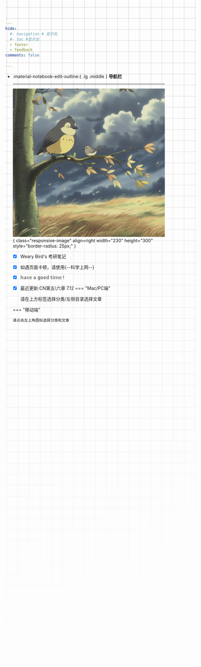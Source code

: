 ```yaml
---
hide:
  #- navigation # 显示右
  #- toc #显示左
  - footer
  - feedback
comments: false
                                   
---
```

<div class="grid cards" markdown>

-   :material-notebook-edit-outline:{ .lg .middle } __导航栏__

    ---
    ![image](./Weary%20Bird.png){ class="responsive-image" align=right width="230" height="300" style="border-radius: 25px;" }

    
    - [x] Weary Bird's 考研笔记
    - [x] 如遇页面卡顿，请使用{--科学上网--}
    - [x] 𝕙𝕒𝕧𝕖 𝕒 𝕘𝕠𝕠𝕕 𝕥𝕚𝕞𝕖 ! 
    - [x] 最近更新:CN第五\六章 7.12
    === "Mac/PC端"

        请在上方标签选择分类/左侧目录选择文章

    === "移动端"

        请点击左上角图标选择分类和文章
    

</div>
<style>
    @media only screen and (max-width: 768px) {
        .responsive-image {
            display: none;
        }
    }
</style>

<!-- 如遇到网页卡顿的情况，请使用<strong><a href="https://www.yuque.com/wcowin/mkdocs-wcowin?# 《Mkdocs-Wcowin中文教程》" target="_blank">Mkdocs-Wcowin中文教程(语雀)</a></strong> -->

<style>
.md-grid {
  max-width: 1220px;
}
</style>





[^Knowing-that-loving-you-has-no-ending]:人生长恨水长东
[^see-how-much-I-love-you]:All-problems-in-computer-science-can-be-solved-by-another-level-of-indirection



<!-- <script src="//code.tidio.co/6jmawe9m5wy4ahvlhub2riyrnujz7xxi.js" async></script> -->


<style>
body {
  position: relative; /* 确保 body 元素的 position 属性为非静态值 */
}

body::before {
  --size: 35px; /* 调整网格单元大小 */
  --line: color-mix(in hsl, canvasText, transparent 80%); /* 调整线条透明度 */
  content: '';
  height: 100vh;
  width: 100%;
  position: absolute; /* 修改为 absolute 以使其随页面滚动 */
  background: linear-gradient(
        90deg,
        var(--line) 1px,
        transparent 1px var(--size)
      )
      50% 50% / var(--size) var(--size),
    linear-gradient(var(--line) 1px, transparent 1px var(--size)) 50% 50% /
      var(--size) var(--size);
  -webkit-mask: linear-gradient(-20deg, transparent 50%, white);
          mask: linear-gradient(-20deg, transparent 50%, white);
  top: 0;
  transform-style: flat;
  pointer-events: none;
  z-index: -1;
}

@media (max-width: 768px) {
  body::before {
    display: none; /* 在手机端隐藏网格效果 */
  }
}
</style>